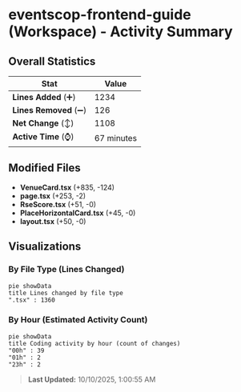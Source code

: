 # eventscop-frontend-guide (Workspace) - Activity Summary 

## Overall Statistics

| Stat                   | Value                                                             |
| ---------------------- | ----------------------------------------------------------------- |
| **Lines Added** (➕)   | 1234                                          |
| **Lines Removed** (➖) | 126                                        |
| **Net Change** (↕)    | 1108                |
| **Active Time** (⌚)   | 67 minutes |


## Modified Files
- **VenueCard.tsx** (+835, -124)
- **page.tsx** (+253, -2)
- **RseScore.tsx** (+51, -0)
- **PlaceHorizontalCard.tsx** (+45, -0)
- **layout.tsx** (+50, -0)

## Visualizations

### By File Type (Lines Changed)

```mermaid
pie showData
title Lines changed by file type
".tsx" : 1360
```

### By Hour (Estimated Activity Count)

```mermaid
pie showData
title Coding activity by hour (count of changes)
"00h" : 39
"01h" : 2
"23h" : 2
```


> **Last Updated:** 10/10/2025, 1:00:55 AM